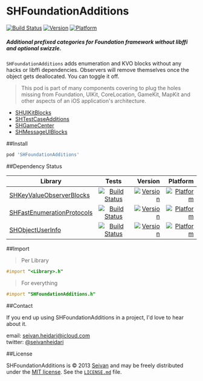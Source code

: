 # SHFoundationAdditions

[![Build Status](https://travis-ci.org/seivan/SHFoundationAdditions.png?branch=master)](https://travis-ci.org/seivan/SHFoundationAdditions)
[![Version](http://cocoapod-badges.herokuapp.com/v/SHFoundationAdditions/badge.png)](http://cocoadocs.org/docsets/SHFoundationAdditions)
[![Platform](http://cocoapod-badges.herokuapp.com/p/SHFoundationAdditions/badge.png)](http://cocoadocs.org/docsets/SHFoundationAdditions)


##### Additional prefixed categories for Foundation framework __without__ libffi and optional swizzle.


`SHFoundationAdditions` adds enumeration and KVO blocks without any hacks or libffi dependencies.
Observers will remove themselves once the object gets deallocated. You can toggle it off. 

> This pod is part of many components covering to plug the holes missing from Foundation, UIKit, CoreLocation, GameKit, MapKit and other aspects of an iOS application's architecture. 

- [SHUIKitBlocks](https://github.com/seivan/SHUIKitBlocks)
- [SHTestCaseAdditions](https://github.com/seivan/SHTestCaseAdditions)
- [SHGameCenter](https://github.com/seivan/SHGameCenter)
- [SHMessageUIBlocks](https://github.com/seivan/SHMessageUIBlocks)

##Install
```ruby
pod 'SHFoundationAdditions'
```

##Dependency Status

| Library        | Tests           | Version  | Platform  |
| ------------- |:-------------:| -----:|  -----:| 
| [SHKeyValueObserverBlocks](https://github.com/seivan/SHKeyValueObserverBlocks)| [![Build Status](https://travis-ci.org/seivan/SHKeyValueObserverBlocks.png?branch=master)](https://travis-ci.org/seivan/SHKeyValueObserverBlocks)| [![Version](http://cocoapod-badges.herokuapp.com/v/SHKeyValueObserverBlocks/badge.png)](http://cocoadocs.org/docsets/SHKeyValueObserverBlocks) | [![Platform](http://cocoapod-badges.herokuapp.com/p/SHKeyValueObserverBlocks/badge.png)](http://cocoadocs.org/docsets/SHKeyValueObserverBlocks) |
| [SHFastEnumerationProtocols](https://github.com/seivan/SHFastEnumerationProtocols)| [![Build Status](https://travis-ci.org/seivan/SHFastEnumerationProtocols.png?branch=master)](https://travis-ci.org/seivan/SHFastEnumerationProtocols)| [![Version](http://cocoapod-badges.herokuapp.com/v/SHFastEnumerationProtocols/badge.png)](http://cocoadocs.org/docsets/SHFastEnumerationProtocols) | [![Platform](http://cocoapod-badges.herokuapp.com/p/SHFastEnumerationProtocols/badge.png)](http://cocoadocs.org/docsets/SHFastEnumerationProtocols) |
| [SHObjectUserInfo](https://github.com/seivan/SHObjectUserInfo)| [![Build Status](https://travis-ci.org/seivan/SHObjectUserInfo.png?branch=master)](https://travis-ci.org/seivan/SHObjectUserInfo)| [![Version](http://cocoapod-badges.herokuapp.com/v/SHObjectUserInfo/badge.png)](http://cocoadocs.org/docsets/SHObjectUserInfo) | [![Platform](http://cocoapod-badges.herokuapp.com/p/SHObjectUserInfo/badge.png)](http://cocoadocs.org/docsets/SHObjectUserInfo) |


##Import

>Per Library

```objective-c
#import "<Library>.h"
```

>For everything

```objective-c
#import "SHFoundationAdditions.h"
```

##Contact


If you end up using SHFoundationAdditions in a project, I'd love to hear about it.

email: [seivan.heidari@icloud.com](mailto:seivan.heidari@icloud.com)  
twitter: [@seivanheidari](https://twitter.com/seivanheidari)

##License

SHFoundationAdditions is © 2013 [Seivan](http://www.github.com/seivan) and may be freely
distributed under the [MIT license](http://opensource.org/licenses/MIT).
See the [`LICENSE.md`](https://github.com/seivan/SHFoundationAdditions/blob/master/LICENSE.md) file.
